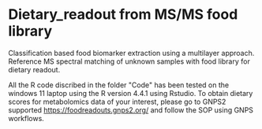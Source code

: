 # Dietary_readout from MS/MS food library
Classification based food biomarker extraction using a multilayer approach. Reference MS spectral matching of unknown samples with food library for dietary readout.

All the R code discribed in the folder "Code" has been tested on the windows 11 laptop using the R version 4.4.1 using Rstudio. To obtain dietary scores for metabolomics data of your interest, please go to GNPS2 supported https://foodreadouts.gnps2.org/ and follow the SOP using GNPS workflows. 
